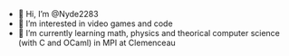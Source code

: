 - 👋 Hi, I’m @Nyde2283
- 👀 I’m interested in video games and code
- 🌱 I’m currently learning math, physics and theorical computer science (with C and OCaml) in MPI at Clemenceau

<!---
Nyde2283/Nyde2283 is a ✨ special ✨ repository because its `README.md` (this file) appears on your GitHub profile.
You can click the Preview link to take a look at your changes.
--->
